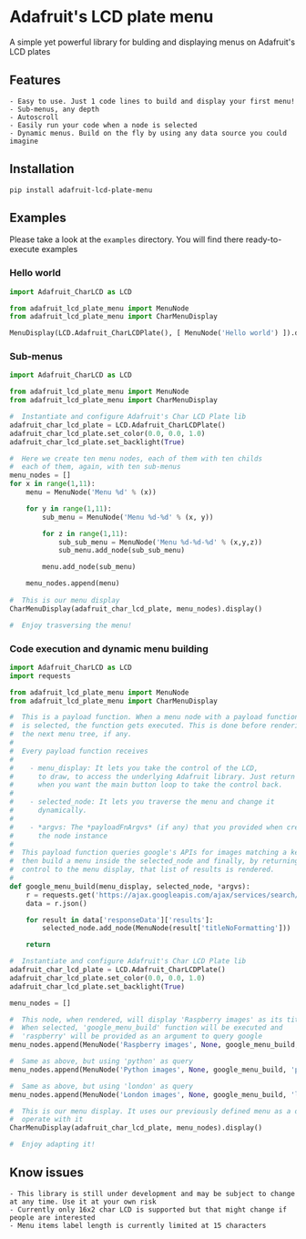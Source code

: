 # Adafruit's LCD plate menu
A simple yet powerful library for bulding and displaying menus on Adafruit\'s LCD plates

## Features
	- Easy to use. Just 1 code lines to build and display your first menu!
	- Sub-menus, any depth
	- Autoscroll
	- Easily run your code when a node is selected
	- Dynamic menus. Build on the fly by using any data source you could imagine

## Installation
```shell
pip install adafruit-lcd-plate-menu
```

## Examples
Please take a look at the `examples` directory. You will find there ready-to-execute examples

### Hello world
```python
import Adafruit_CharLCD as LCD

from adafruit_lcd_plate_menu import MenuNode
from adafruit_lcd_plate_menu import CharMenuDisplay

MenuDisplay(LCD.Adafruit_CharLCDPlate(), [ MenuNode('Hello world') ]).display()
```

### Sub-menus
```python
import Adafruit_CharLCD as LCD

from adafruit_lcd_plate_menu import MenuNode
from adafruit_lcd_plate_menu import CharMenuDisplay

#  Instantiate and configure Adafruit's Char LCD Plate lib
adafruit_char_lcd_plate = LCD.Adafruit_CharLCDPlate()
adafruit_char_lcd_plate.set_color(0.0, 0.0, 1.0)
adafruit_char_lcd_plate.set_backlight(True)

#  Here we create ten menu nodes, each of them with ten childs
#  each of them, again, with ten sub-menus
menu_nodes = []
for x in range(1,11):
	menu = MenuNode('Menu %d' % (x))

	for y in range(1,11):
		sub_menu = MenuNode('Menu %d-%d' % (x, y))

		for z in range(1,11):
			sub_sub_menu = MenuNode('Menu %d-%d-%d' % (x,y,z))
			sub_menu.add_node(sub_sub_menu)

		menu.add_node(sub_menu)

	menu_nodes.append(menu)
		
#  This is our menu display
CharMenuDisplay(adafruit_char_lcd_plate, menu_nodes).display()

#  Enjoy trasversing the menu!
```

### Code execution and dynamic menu building
```python
import Adafruit_CharLCD as LCD
import requests

from adafruit_lcd_plate_menu import MenuNode
from adafruit_lcd_plate_menu import CharMenuDisplay

#  This is a payload function. When a menu node with a payload function
#  is selected, the function gets executed. This is done before rendering
#  the next menu tree, if any.
# 
#  Every payload function receives
# 
#    - menu_display: It lets you take the control of the LCD,
#      to draw, to access the underlying Adafruit library. Just return
#      when you want the main button loop to take the control back.
# 
#    - selected_node: It lets you traverse the menu and change it
#      dynamically.
# 
#    - *argvs: The *payloadFnArgvs* (if any) that you provided when creating
#      the node instance
# 
#  This payload function queries google's APIs for images matching a keyword,
#  then build a menu inside the selected_node and finally, by returning the
#  control to the menu display, that list of results is rendered.
#  
def google_menu_build(menu_display, selected_node, *argvs):
	r = requests.get('https://ajax.googleapis.com/ajax/services/search/images?v=1.0&q=' + argvs[0])
	data = r.json()

	for result in data['responseData']['results']:
		selected_node.add_node(MenuNode(result['titleNoFormatting']))

	return

#  Instantiate and configure Adafruit's Char LCD Plate lib
adafruit_char_lcd_plate = LCD.Adafruit_CharLCDPlate()
adafruit_char_lcd_plate.set_color(0.0, 0.0, 1.0)
adafruit_char_lcd_plate.set_backlight(True)

menu_nodes = []

#  This node, when rendered, will display 'Raspberry images' as its title.
#  When selected, 'google_menu_build' function will be executed and
#  'raspberry' will be provided as an argument to query google
menu_nodes.append(MenuNode('Raspberry images', None, google_menu_build, 'raspberry'))

#  Same as above, but using 'python' as query
menu_nodes.append(MenuNode('Python images', None, google_menu_build, 'python'))

#  Same as above, but using 'london' as query
menu_nodes.append(MenuNode('London images', None, google_menu_build, 'london'))

#  This is our menu display. It uses our previously defined menu as a data source and let us
#  operate with it
CharMenuDisplay(adafruit_char_lcd_plate, menu_nodes).display()

#  Enjoy adapting it!
```

## Know issues
	- This library is still under development and may be subject to change at any time. Use it at your own risk
	- Currently only 16x2 char LCD is supported but that might change if people are interested
	- Menu items label length is currently limited at 15 characters
